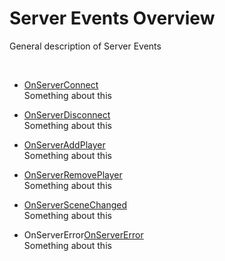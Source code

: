 # Server Events Overview

General description of Server Events

 

-   [OnServerConnect](OnServerConnect.md)  
    Something about this

-   [OnServerDisconnect](OnServerDisconnect.md)  
    Something about this

-   [OnServerAddPlayer](OnServerAddPlayer.md)  
    Something about this

-   [OnServerRemovePlayer](OnServerRemovePlayer.md)  
    Something about this

-   [OnServerSceneChanged](OnServerSceneChanged.md)  
    Something about this

-   OnServerError[OnServerError](OnServerError.md)  
    Something about this
